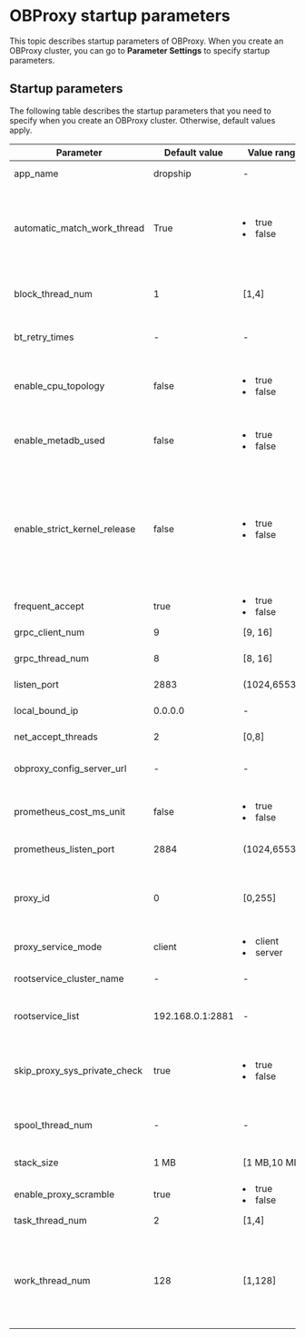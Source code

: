 OBProxy startup parameters
===============================================

This topic describes startup parameters of OBProxy. When you create an OBProxy cluster, you can go to **Parameter Settings** to specify startup parameters.

Startup parameters
---------------------------------------

The following table describes the startup parameters that you need to specify when you create an OBProxy cluster. Otherwise, default values apply.


|          Parameter           |    Default value    |                                                Value range                                                |                                                                                                                                                                                              Description                                                                                                                                                                                              |
|------------------------------|---------------------|-----------------------------------------------------------------------------------------------------------|-------------------------------------------------------------------------------------------------------------------------------------------------------------------------------------------------------------------------------------------------------------------------------------------------------------------------------------------------------------------------------------------------------|
| app_name                     | dropship            | -                                                                                                         | Specifies the application name of the OBProxy service.                                                                                                                                                                                                                                                                                                                                                |
| automatic_match_work_thread  | True                | <li> true   </li><li> false</li>                                                                               | Specifies whether to automatically create worker threads based on the number of CPU cores. If you set the value of this parameter to true, the upper limit of work_thread_num applies.                                                                                                                                                                                                                |
| block_thread_num             | 1                   | [1,4]                                                                                                   | Specifies the number of OBProxy threads for blocking tasks and is used for thread initialization.                                                                                                                                                                                                                                                                                                     |
| bt_retry_times               | -                   | -                                                                                                         | This parameter is no longer in use and will be removed in the next update.                                                                                                                                                                                                                                                                                                                            |
| enable_cpu_topology          | false               | <li> true   </li><li> false</li>       | Specifies whether to enable CPU affinity, which means that each worker thread is associated with a different CPU core.                                                                                                                                                                                                                                                                                |
| enable_metadb_used           | false               | <li> true   </li><li> false</li>       | Specifies whether the MetaDB of OceanBase Cloud Platform (OCP) is accessible when OBProxy is running.                                                                                                                                                                                                                                                                                                 |
| enable_strict_kernel_release | false               | <li> true   </li><li> false</li>      | Specifies whether the OS kernel is to be verified.  Valid values: <li> true: specifies to verify the OS kernel only on 5U, 6U, and 7U rackmount servers running on the RedHat operating system.   </li><li> false: specifies not to verify the OS kernel, but the OBProxy may be unstable. </li>   |
| frequent_accept              | true                | <li> true   </li><li> false</li>      | Specifies whether to initialize the net accept parameter.                                                                                                                                                                                                                                                                                                                                             |
| grpc_client_num              | 9                   | [9, 16]                                                                                                 | Specifies the number of gRPC clients.                                                                                                                                                                                                                                                                                                                                                                 |
| grpc_thread_num              | 8                   | [8, 16]                                                                                                 | Specifies the number of gRPC threads.                                                                                                                                                                                                                                                                                                                                                                 |
| listen_port                  | 2883                | (1024,65536)                                                                                              | Specifies the listening port of OBProxy.                                                                                                                                                                                                                                                                                                                                                              |
| local_bound_ip               | 0.0.0.0             | -                                                                                                         | Specifies the local IP address of OBProxy.                                                                                                                                                                                                                                                                                                                                                            |
| net_accept_threads           | 2                   | [0,8]                                                                                                   | Specifies the number of threads for net accept tasks.                                                                                                                                                                                                                                                                                                                                                 |
| obproxy_config_server_url    | -                   | -                                                                                                         | Specifies the URL for external users to access the OCP config url service.                                                                                                                                                                                                                                                                                                                            |
| prometheus_cost_ms_unit      | false               | <li> true   </li><li> false</li>                                                                                | Specifies whether to set the cost unit of Prometheus to milliseconds. Default value: microseconds.                                                                                                                                                                                                                                                                                                    |
| prometheus_listen_port       | 2884                | (1024,65536)                                                                                              | Specifies the listening port of OBProxy Prometheus.                                                                                                                                                                                                                                                                                                                                                   |
| proxy_id                     | 0                   | [0,255]                                                                                                 | Specifies the ID of an OBProxy. When the value of the proxy_service_mode parameter is set to server, you cannot set the value of the proxy_id parameter to 0.                                                                                                                                                                                                                                         |
| proxy_service_mode           | client              | <li> client   </li><li> server</li>    | Specifies the deployment and service mode of OBProxy.                                                                                                                                                                                                                                                                                                                                                 |
| rootservice_cluster_name     | -                   | -                                                                                                         | The default name of the cluster of the RootServers list (RSlist)                                                                                                                                                                                                                                                                                                                                      |
| rootservice_list             | 192.168.0.1:2881 | -                                                                                                         | Specifies the RSlist.  in the following format: ip1:sql_port1;ip2:sql_port2                                                                                                                                                                                                                                                                                                           |
| skip_proxy_sys_private_check | true                | <li> true   </li><li> false</li>       | Specifies whether to skip private CIDR blocks during the OBProxy check. If this parameter is set to true, the check is passed when private CIDR blocks are used.                                                                                                                                                                                                                                      |
| spool_thread_num             | -                   | -                                                                                                         | This parameter is no longer in use and will be removed in the next update.                                                                                                                                                                                                                                                                                                                            |
| stack_size                   | 1 MB                | [1 MB,10 MB]                                                                                            | Specifies the size of the thread stack and is used for thread creation.                                                                                                                                                                                                                                                                                                                               |
| enable_proxy_scramble        | true                | <li> true   </li><li> false</li>       | Specifies whether to enable scrambling on OBProxy.                                                                                                                                                                                                                                                                                                                                                    |
| task_thread_num              | 2                   | [1,4]                                                                                                   | Specifies the number of OBProxy threads for tasks.                                                                                                                                                                                                                                                                                                                                                    |
| work_thread_num              | 128                 | [1,128]                                                                                                 | Specifies the number of worker threads of OBProxy.  When the value of the automatic_match_work_thread parameter is set to true, the work_thread_num parameter specifies the maximum number of worker threads.                                                                                                                                                                         |
